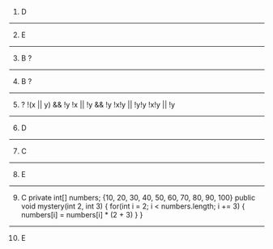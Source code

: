 1. D
_____________________________

2. E
_____________________________

3. B ?
_____________________________

4. B ?
_____________________________

5.   ?
!(x || y) && !y
!x || !y && !y
!x!y || !y!y
!x!y || !y
_____________________________

6. D
_____________________________

7. C
_____________________________

8. E
_____________________________

9. C
    private int[] numbers;
    {10, 20, 30, 40, 50, 60, 70, 80, 90, 100}
    public void mystery(int 2, int 3) {
        for(int i = 2; i < numbers.length; i += 3) {
            numbers[i] = numbers[i] * (2 + 3)
        }
    }
_____________________________

10. E